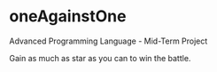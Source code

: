 # oneAgainstOne
Advanced Programming Language - Mid-Term Project

Gain as much as star as you can to win the battle.

